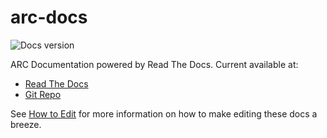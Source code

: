 arc-docs
========

![Docs version](https://readthedocs.org/projects/arc-docs/badge/?version=latest)

ARC Documentation powered by Read The Docs.  Current available at:

- [Read The Docs](http://arc-docs.readthedocs.org/)
- [Git Repo](https://github.com/PSU-OIT-ARC/arc-docs)

See [How to Edit](http://arc-docs.readthedocs.org/en/latest/editing.html) for more information on how to make editing these docs a breeze.
